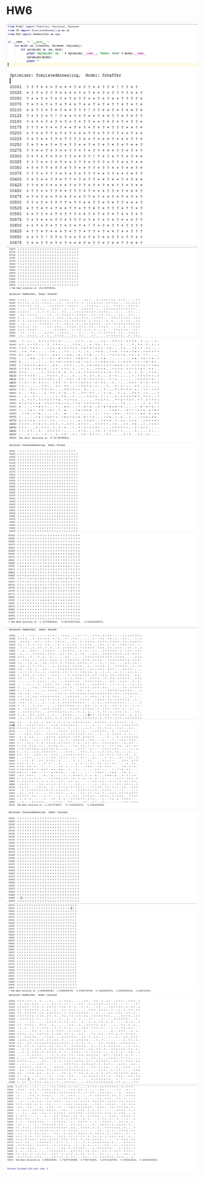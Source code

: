 <h1>HW6</h1>
<img src="Images/code.png">
<img src="Images/1.png">
<img src="Images/2.png">
<img src="Images/3.png">
<img src="Images/4.png">
<img src="Images/5.png">
<img src="Images/6.png">
<img src="Images/7.png">
<img src="Images/8.png">
<img src="Images/9.png">
<img src="Images/10.png">
<img src="Images/11.png">